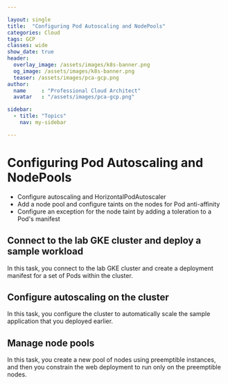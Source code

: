 ```yaml
---

layout: single
title:  "Configuring Pod Autoscaling and NodePools"
categories: Cloud
tags: GCP
classes: wide
show_date: true
header:
  overlay_image: /assets/images/k8s-banner.png
  og_image: /assets/images/k8s-banner.png
  teaser: /assets/images/pca-gcp.png
author:
  name     : "Professional Cloud Architect"
  avatar   : "/assets/images/pca-gcp.png"

sidebar:
  - title: "Topics"
    nav: my-sidebar

---
```

# Configuring Pod Autoscaling and NodePools

- Configure autoscaling and HorizontalPodAutoscaler
- Add a node pool and configure taints on the nodes for Pod anti-affinity
- Configure an exception for the node taint by adding a toleration to a Pod's manifest

## Connect to the lab GKE cluster and deploy a sample workload

In this task, you connect to the lab GKE cluster and create a deployment manifest for a set of Pods within the cluster.





## Configure autoscaling on the cluster

In this task, you configure the cluster to automatically scale the sample application that you deployed earlier.



## Manage node pools

In this task, you create a new pool of nodes using preemptible  instances, and then you constrain the web deployment to run only on the  preemptible nodes.
